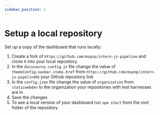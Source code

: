 ```yaml
---
sidebar_position: 1
---
```


# Setup a local repository

Set up a copy of the dashboard that runs locally:

1. Create a fork of `https://github.com/mspnp/intern-js-pipeline` and clone it into your local repository
2. In the `docusaurus.config.js` file change the value of `themeConfig.navbar.items.href` from `https://github.com/mspnp/intern-js-pipeline`to your Github repository link
3. In the `config.json` file change the value of `organization` from `staticwebdev` to the organization your repositories with test harnesses are in 
4. Save the changes
5. To see a local version of your dashboard run `npm start` from the root folder of the repository